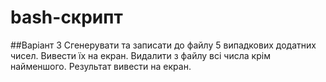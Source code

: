 # bash-скрипт
##Варіант 3
Сгенерувати та записати до файлу 5 випадкових додатних чисел.
Вивести їх на екран. Видалити з файлу всі числа крім найменшого.
Результат вивести на екран.
